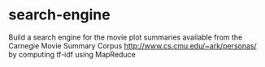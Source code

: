 # search-engine

Build a search engine for the movie plot summaries available from the Carnegie Movie Summary Corpus http://www.cs.cmu.edu/~ark/personas/ by computing tf-idf using MapReduce
